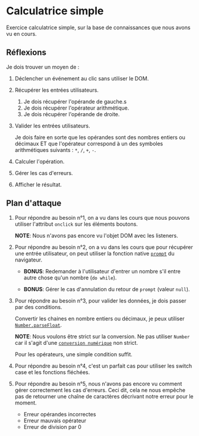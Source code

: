 # Calculatrice simple

Exercice calculatrice simple, sur la base de connaissances que nous avons vu en cours.

## Réflexions

Je dois trouver un moyen de :

1. Déclencher un événement au clic sans utiliser le DOM.

2. Récupérer les entrées utilisateurs.

   1. Je dois récupérer l'opérande de gauche.s
   2. Je dois récupérer l'opérateur arithmétique.
   3. Je dois récupérer l'opérande de droite.

3. Valider les entrées utilisateurs.

   Je dois faire en sorte que les opérandes sont des nombres entiers ou décimaux ET que l'opérateur correspond à un des
   symboles arithmétiques suivants : `*`, `/`, `+`, `-`.

4. Calculer l'opération.

5. Gérer les cas d'erreurs.

6. Afficher le résultat.

## Plan d'attaque

1. Pour répondre au besoin n°1, on a vu dans les cours que nous pouvons utiliser l'attribut `onclick` sur les éléments
   boutons.

   **NOTE**: Nous n'avons pas encore vu l'objet DOM avec les listeners.

2. Pour répondre au besoin n°2, on a vu dans les cours que pour récupérer une entrée utilisateur, on peut utiliser la
   fonction native [`prompt`](https://developer.mozilla.org/en-US/docs/Web/API/Window/prompt) du navigateur.

   - **BONUS**: Redemander à l'utilisateur d'entrer un nombre s'il entre autre chose
     qu'un nombre (`do while`).

   - **BONUS**: Gérer le cas d'annulation du retour de `prompt` (valeur `null`).

3. Pour répondre au besoin n°3, pour valider les données, je dois passer par des conditions.

   Convertir les chaines en nombre entiers ou décimaux, je peux utiliser
   [`Number.parseFloat`](https://developer.mozilla.org/en-US/docs/Web/JavaScript/Reference/Global_Objects/Number/parseFloat).

   **NOTE**: Nous voulons être strict sur la conversion. Ne pas utiliser `Number` car il s'agit d'une
   [`conversion numérique`](https://developer.mozilla.org/en-US/docs/Web/JavaScript/Reference/Global_Objects/Number#number_coercion)
   non strict.

   Pour les opérateurs, une simple condition suffit.

4. Pour répondre au besoin n°4, c'est un parfait cas pour utiliser les switch case et les fonctions fléchées.

5. Pour répondre au besoin n°5, nous n'avons pas encore vu comment gérer correctement les cas d'erreurs. Ceci dit, cela
   ne nous empêche pas de retourner une chaîne de caractères décrivant notre erreur pour le moment.

   - Erreur opérandes incorrectes
   - Erreur mauvais opérateur
   - Erreur de division par 0
